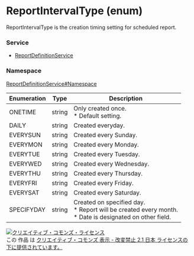# ReportIntervalType (enum)
ReportIntervalType is the creation timing setting for scheduled report.

### Service
+ [ReportDefinitionService](../../services/ReportDefinitionService.md)

### Namespace
[ReportDefinitionService#Namespace](../../services/ReportDefinitionService.md#namespace)

| Enumeration | Type | Description |
|---|---|---|
| ONETIME| string| Only created once.<br>* Default setting. |
| DAILY| string| Created everyday.|
| EVERYSUN| string| Created every Sunday. |
| EVERYMON| string| Created every Monday. |
| EVERYTUE| string| Created every Tuesday. |
| EVERYWED| string| Created every Wednesday. |
| EVERYTHU| string| Created every Thursday. |
| EVERYFRI| string| Created every Friday. |
| EVERYSAT| string| Created every Saturday. |
| SPECIFYDAY| string| Created on specified day.<br>* Report will be created every month. <br>* Date is designated on other field.|

<a rel="license" href="http://creativecommons.org/licenses/by-nd/2.1/jp/"><img alt="クリエイティブ・コモンズ・ライセンス" style="border-width:0" src="https://i.creativecommons.org/l/by-nd/2.1/jp/88x31.png" /></a><br />この 作品 は <a rel="license" href="http://creativecommons.org/licenses/by-nd/2.1/jp/">クリエイティブ・コモンズ 表示 - 改変禁止 2.1 日本 ライセンスの下に提供されています。</a>
